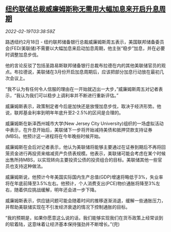 <!--1645243263000-->
[纽约联储总裁威廉姆斯称无需用大幅加息来开启升息周期](https://cn.reuters.com/article/us-ny-reserve-bank-fed-0219-idCNKBS2KO03F)
------

<div><i>2022-02-19T03:38:59Z</i></div><p>路透纽约2月18日 - 纽约联邦储备银行总裁威廉姆斯周五表示，美国联邦储备委员会(FED/美联储)不需要以大幅加息来启动加息周期，他主张“稳步”加息，并在必要时调整加息步伐。</p><p>他的言论反驳了包括圣路易斯联邦储备银行总裁布拉德在内的其他美联储官员的观点。布拉德说，美联储在3月份开启加息周期后，应该把部分加息行动放在最初几次会议上。</p><p>“我不认为有任何令人信服的理由在一开始就迈出一大步，”威廉姆斯周五对记者表示，“我认为我们可以稳步上调利率并不断进行重新评估。”</p><p>威廉姆斯表示，政策制定者今后是加快还是放慢加息步伐，取决于经济形势。他说，联邦基金利率到明年年底升至2-2.5%的区间是合理的。</p><p>威廉姆斯在新泽西州城市大学(New Jersey City University)组织的一场虚拟活动中表示，在升息开始后，美联储下一步将开始减持美债和抵押贷款支持证券(MBS)。他预计这一进程将在今年晚些时候开始。</p><p>威廉姆斯在会后对记者表示，他认为美联储将能够主要通过在证券到期后不再将回笼资金进行再投资来缩减资产负债表规模。他表示，美联储可能会考虑在某个时候出售所持MBS，以实现转向主要投资公债的投资组合的目标。美联储其他一些官员也支持这种做法。</p><p>威廉姆斯说，他预计今年美国实际国内生产总值(GDP)增速将略低于3%，失业率将在年底前降至3.5%左右。他预计，个人消费支出(PCE)物价通胀将降至3%左右，随着供应挑战缓解，明年还会进一步下降。</p><p>威廉姆斯表示，供应链问题可能会随着时间的推移逐渐消退，缓解一些通胀压力，并帮助美联储实现在不引发经济衰退的情况下控制通胀的目标。</p><p>“我的预期是，如果你愿意这么说的话，我们能够实现我们在货币政策上经常谈到的软着陆，这意味着让经济基本保持强劲并不断增长。”(完)</p>
